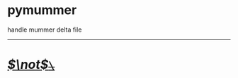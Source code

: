 <!--
 * @Date: 2024-08-11 16:00:05
 * @LastEditors: hwrn hwrn.aou@sjtu.edu.cn
 * @LastEditTime: 2024-08-11 16:11:05
 * @FilePath: /pymummer/README.md
 * @Description:
-->
pymummer
===

handle mummer delta file

---
##


# [***$\not$<!-- @Hwrn -->*~~`\`~~**](README.md)
